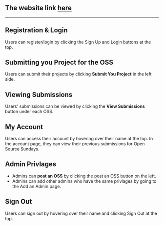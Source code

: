 ## The website link [here](https://slingshot-oss.herokuapp.com/)
---

## Registration & Login
Users can register/login by clicking the Sign Up and Login buttons at the top.

## Submitting you Project for the OSS
Users can submit their projects by clicking **Submit You Project** in the left side.

## Viewing Submissions
Users' submissions can be viewed by clicking the **View Submissions** button under each OSS.

## My Account
Users can access their account by hovering over their name at the top. In the account page, they can view their previous submissions for Open Source Sundays.

## Admin Privlages
- Admins can **post an OSS** by clicking the post an OSS button on the left.
- Admins can add other admins who have the same privlages by going to the Add an Admin page.

## Sign Out
Users can sign out by hovering over their name and clicking Sign Out at the top.
